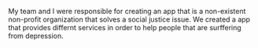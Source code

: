 My team and I were responsible for creating an app that is a non-existent non-profit organization that solves a social justice issue. We created a app that provides differnt services in order to help people that are surffering from depression.

